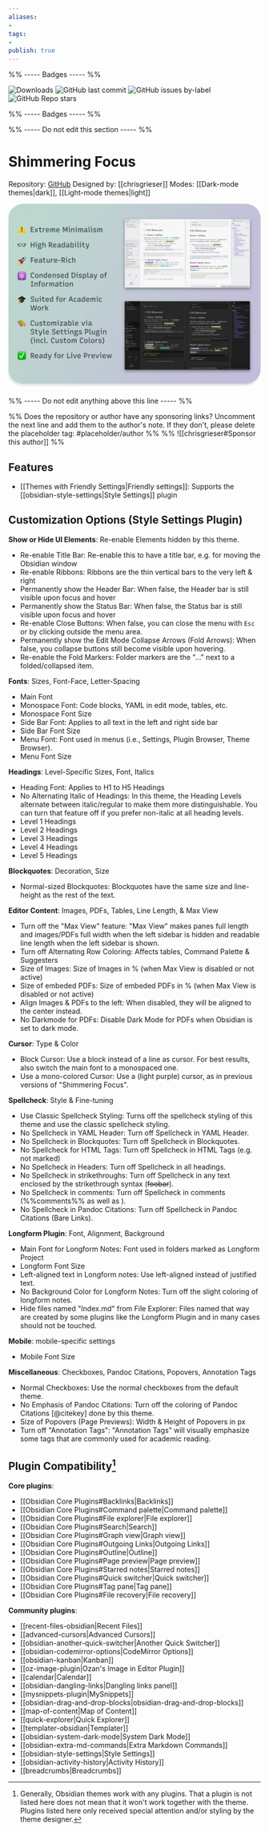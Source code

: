 ```yaml
---
aliases:
- 
tags: 
- 
publish: true
---
```


%% ----- Badges ----- %%

![Downloads](https://img.shields.io/badge/downloads-5395-573E7A?style=for-the-badge&logo=)
![GitHub last commit](https://img.shields.io/github/last-commit/chrisgrieser/shimmering-focus?color=573E7A&label=last%20update&logo=github&style=for-the-badge)
![GitHub issues by-label](https://img.shields.io/github/issues/chrisgrieser/shimmering-focus/help%20wanted?color=573E7A&logo=github&style=for-the-badge) 
![GitHub Repo stars](https://img.shields.io/github/stars/chrisgrieser/shimmering-focus?color=573E7A&logo=github&style=for-the-badge)

%% ----- Badges ----- %%

%% ----- Do not edit this section ----- %%

# Shimmering Focus

Repository: [GitHub](https://github.com/chrisgrieser/shimmering-focus)
Designed by: [[chrisgrieser]]
Modes: [[Dark-mode themes|dark]], [[Light-mode themes|light]]



![screenshot](https://github.com/chrisgrieser/shimmering-focus/raw/main/dual-theme-screenshot.png)

%% ----- Do not edit anything above this line ----- %% 

%% Does the repository or author have any sponsoring links? Uncomment the next line and add them to the author's note. If they don't, please delete the placeholder tag: #placeholder/author %%
%% ![[chrisgrieser#Sponsor this author]] %%


## Features

- [[Themes with Friendly Settings|Friendly settings]]: Supports the [[obsidian-style-settings|Style Settings]] plugin

## Customization Options (Style Settings Plugin) 

**Show or Hide UI Elements**: Re-enable Elements hidden by this theme.
- Re-enable Title Bar: Re-enable this to have a title bar, e.g. for moving the Obsidian window
- Re-enable Ribbons: Ribbons are the thin vertical bars to the very left & right
- Permanently show the Header Bar: When false, the Header bar is still visible upon focus and hover
- Permanently show the Status Bar: When false, the Status bar is still visible upon focus and hover
- Re-enable Close Buttons: When false, you can close the menu with `Esc` or by clicking outside the menu area.
- Permanently show the Edit Mode Collapse Arrows (Fold Arrows): When false, you collapse buttons still become visible upon hovering.
- Re-enable the Fold Markers: Folder markers are the "..." next to a folded/collapsed item.

**Fonts**: Sizes, Font-Face, Letter-Spacing
- Main Font
- Monospace Font: Code blocks, YAML in edit mode, tables, etc.
- Monospace Font Size
- Side Bar Font: Applies to all text in the left and right side bar
- Side Bar Font Size
- Menu Font: Font used in menus (i.e., Settings, Plugin Browser, Theme Browser).
- Menu Font Size

**Headings**: Level-Specific Sizes, Font, Italics
- Heading Font: Applies to H1 to H5 Headings
- No Alternating Italic of Headings: In this theme, the Heading Levels alternate between italic/regular to make them more distinguishable. You can turn that feature off if you prefer non-italic at all heading levels.
- Level 1 Headings
- Level 2 Headings
- Level 3 Headings
- Level 4 Headings
- Level 5 Headings

**Blockquotes**: Decoration, Size
- Normal-sized Blockquotes: Blockquotes have the same size and line-height as the rest of the text.

**Editor Content**: Images, PDFs, Tables, Line Length, & Max View
- Turn off the "Max View" feature: "Max View" makes panes full length and images/PDFs full width when the left sidebar is hidden and readable line length when the left sidebar is shown.
- Turn off Alternating Row Coloring: Affects tables, Command Palette & Suggesters
- Size of Images: Size of Images in % (when Max View is disabled or not active)
- Size of embeded PDFs: Size of embeded PDFs in % (when Max View is disabled or not active)
- Align Images & PDFs to the left: When disabled, they will be aligned to the center instead.
- No Darkmode for PDFs: Disable Dark Mode for PDFs when Obsidian is set to dark mode.

**Cursor**: Type & Color
- Block Cursor: Use a block instead of a line as cursor. For best results, also switch the main font to a monospaced one.
- Use a mono-colored Cursor: Use a (light purple) cursor, as in previous versions of "Shimmering Focus".

**Spellcheck**: Style & Fine-tuning
- Use Classic Spellcheck Styling: Turns off the spellcheck styling of this theme and use the classic spellcheck styling.
- No Spellcheck in YAML Header: Turn off Spellcheck in YAML Header.
- No Spellcheck in Blockquotes: Turn off Spellcheck in Blockquotes.
- No Spellcheck for HTML Tags: Turn off Spellcheck in HTML Tags (e.g. <br/> not marked)
- No Spellcheck in Headers: Turn off Spellcheck in all headings.
- No Spellcheck in strikethroughs: Turn off Spellcheck in any text enclosed by the strikethrough syntax (~~foobar~~).
- No Spellcheck in comments: Turn off Spellcheck in comments (%%comments%% as well as <!--comments-->).
- No Spellcheck in Pandoc Citations: Turn off Spellcheck in Pandoc Citations (Bare Links).

**Longform Plugin**: Font, Alignment, Background
- Main Font for Longform Notes: Font used in folders marked as Longform Project
- Longform Font Size
- Left-aligned text in Longform notes: Use left-aligned instead of justified text.
- No Background Color for Longform Notes: Turn off the slight coloring of longform notes.
- Hide files named "Index.md" from File Explorer: Files named that way are created by some plugins like the Longform Plugin and in many cases should not be touched.

**Mobile**: mobile-specific settings
- Mobile Font Size

**Miscellaneous**: Checkboxes, Pandoc Citations, Popovers, Annotation Tags
- Normal Checkboxes: Use the normal checkboxes from the default theme.
- No Emphasis of Pandoc Citations: Turn off the coloring of Pandoc Citations [@citekey] done by this theme.
- Size of Popovers (Page Previews): Width & Height of Popovers in px
- Turn off "Annotation Tags": "Annotation Tags" will visually emphasize some tags that are commonly used for academic reading.

## Plugin Compatibility[^1]

**Core plugins**:
- [[Obsidian Core Plugins#Backlinks|Backlinks]]
- [[Obsidian Core Plugins#Command palette|Command palette]]
- [[Obsidian Core Plugins#File explorer|File explorer]]
- [[Obsidian Core Plugins#Search|Search]]
- [[Obsidian Core Plugins#Graph view|Graph view]]
- [[Obsidian Core Plugins#Outgoing Links|Outgoing Links]]
- [[Obsidian Core Plugins#Outline|Outline]]
- [[Obsidian Core Plugins#Page preview|Page preview]]
- [[Obsidian Core Plugins#Starred notes|Starred notes]]
- [[Obsidian Core Plugins#Quick switcher|Quick switcher]]
- [[Obsidian Core Plugins#Tag pane|Tag pane]]
- [[Obsidian Core Plugins#File recovery|File recovery]]

**Community plugins**:
- [[recent-files-obsidian|Recent Files]]
- [[advanced-cursors|Advanced Cursors]]
- [[obsidian-another-quick-switcher|Another Quick Switcher]]
- [[obsidian-codemirror-options|CodeMirror Options]]
- [[obsidian-kanban|Kanban]]
- [[oz-image-plugin|Ozan's Image in Editor Plugin]]
- [[calendar|Calendar]]
- [[obsidian-dangling-links|Dangling links panel]]
- [[mysnippets-plugin|MySnippets]]
- [[obsidian-drag-and-drop-blocks|obsidian-drag-and-drop-blocks]]
- [[map-of-content|Map of Content]]
- [[quick-explorer|Quick Explorer]]
- [[templater-obsidian|Templater]]
- [[obsidian-system-dark-mode|System Dark Mode]]
- [[obsidian-extra-md-commands|Extra Markdown Commands]]
- [[obsidian-style-settings|Style Settings]]
- [[obsidian-activity-history|Activity History]]
- [[breadcrumbs|Breadcrumbs]]

[^1]: Generally, Obsidian themes work with any plugins. That a plugin is not listed here does not mean that it won't work together with the theme. Plugins listed here only received special attention and/or styling by the theme designer.
